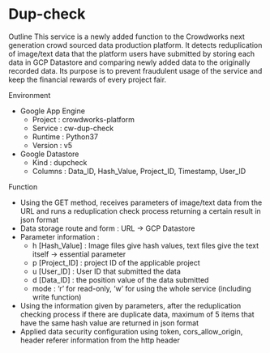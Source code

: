 # Dup-check

Outline
This service is a newly added function to the Crowdworks next generation crowd sourced data production platform. It detects reduplication of image/text data that the platform users have submitted by storing each data in GCP Datastore and comparing newly added data to the originally recorded data. Its purpose is to prevent fraudulent usage of the service and keep the financial rewards of every project fair.

Environment
- Google App Engine
    - Project : crowdworks-platform
    - Service : cw-dup-check
    - Runtime : Python37
    - Version : v5
- Google Datastore
    - Kind : dupcheck
    - Columns : Data_ID, Hash_Value, Project_ID, Timestamp, User_ID 

Function
- Using the GET method, receives parameters of image/text data from the URL and runs a reduplication check process returning a certain result in json format
- Data storage route and form : URL -> GCP Datastore
- Parameter information :
    - h [Hash_Value] : Image files give hash values, text files give the text itself -> essential parameter
    - p [Project_ID] : project ID of the applicable project
    - u [User_ID] : User ID that submitted the data
    - d [Data_ID] : the position value of the data submitted
    - mode : ‘r’ for read-only, ‘w’ for using the whole service (including write function)
- Using the information given by parameters, after the reduplication checking process if there are duplicate data, maximum of 5 items that have the same hash value are returned in json format
- Applied data security configuration using token, cors_allow_origin, header referer information from the http header
